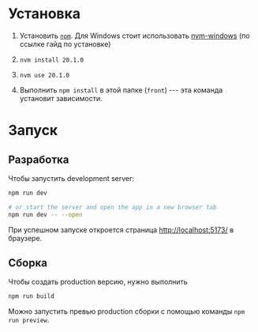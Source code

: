 # Установка

1. Установить [`npm`](https://www.npmjs.com/). Для Windows стоит использовать [nvm-windows](https://github.com/coreybutler/nvm-windows#installation--upgrades) (по ссылке гайд по установке)
<!--
npm create svelte@latest .
-->

2. `nvm install 20.1.0`

3. `nvm use 20.1.0`

4. Выполнить `npm install` в этой папке (`front`) --- эта команда установит зависимости.

# Запуск

## Разработка

Чтобы запустить development server:

```bash
npm run dev

# or start the server and open the app in a new browser tab
npm run dev -- --open
```

При успешном запуске откроется страница <http://localhost:5173/> в браузере.

## Сборка

Чтобы создать production версию, нужно выполнить

```bash
npm run build
```

Можно запустить превью production сборки с помощью команды `npm run preview`.
